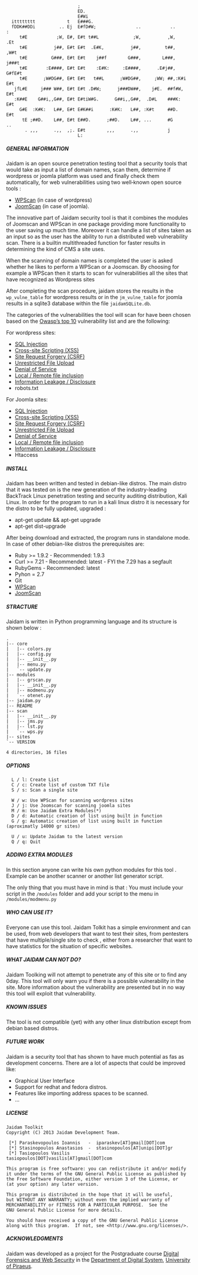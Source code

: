     
                               ;                                            
                               ED.                                          
                               E#Wi                                         
      itttttttt            t   E###G.                                       
      fDDK##DDi         .. Ej  E#fD#W;               ..           ..       :
         t#E           ;W, E#, E#t t##L             ;W,          ,W,     .Et
         t#E          j##, E#t E#t  .E#K,          j##,         t##,    ,W#t
         t#E         G###, E#t E#t    j##f        G###,        L###,   j###t
         t#E       :E####, E#t E#t    :E#K:     :E####,      .E#j##,  G#fE#t
         t#E      ;W#DG##, E#t E#t   t##L      ;W#DG##,     ;WW; ##,:K#i E#t
       jfL#E     j### W##, E#t E#t .D#W;      j###DW##,    j#E.  ##f#W,  E#t
       :K##E    G##i,,G##, E#t E#tiW#G.      G##i,,G##,  .D#L    ###K:   E#t
         G#E  :K#K:   L##, E#t E#K##i      :K#K:   L##, :K#t     ##D.    E#t
          tE ;##D.    L##, E#t E##D.      ;##D.    L##, ...      #G      .. 
           . ,,,      .,,  ,;. E#t        ,,,      .,,           j          
                               L:                          

##### GENERAL INFORMATION

Jaidam is an open source penetration testing tool that a security tools that would take as input a list of domain names, scan them, determine if wordpress or joomla platform was used and finally check them automatically, for web vulnerabilities using two well‐known open source tools : 

- [WPScan](http://wpscan.org) (in case of wordpress) 
- [JoomScan](http://sourceforge.net/projects/joomscan/) (in case of  joomla). 

The innovative part of Jaidam security tool is that it combines the modules of Joomscan and WPScan in one package providing more functionality to the user saving up much time. Moreover it can handle a list of sites taken as an input so as the user has the ability to run a distributed web vulnerability scan. There  is  a  builtin multithreaded function  for faster results in determining the kind of  CMS  a site  uses. 

When the scanning of domain names is completed the user is asked whether he likes to perform a WPScan or a Joomscan. By choosing for example a WPScan then it starts to scan  for  vulnerabilities  all  the  sites  that  have  recognized  as  Wordpress  sites

After completing the scan procedure, jaidam stores the results in the `wp_vulne_table`  for wordpress results or  in  the  `jm_vulne_table`  for  joomla  results  in a sqlite3 database within the file `jaidamSQLite.db`.

The  categories  of  the  vulnerabilities  the  tool  will  scan  for  have  been  chosen  based  on  the [Owasp’s top 10](https://www.owasp.org/index.php/Category:OWASP_Top_Ten_Project) vulnerability list and are the following: 

For wordpress sites: 
- [SQL Injection](https://www.owasp.org/index.php/SQL_Injection)
- [Cross-site Scripting (XSS)](https://www.owasp.org/index.php/Cross-site_scripting)
- [Site Request Forgery (CSRF)](https://www.owasp.org/index.php/Cross-Site_Request_Forgery_%28CSRF%29)
- [Unrestricted File Upload](https://www.owasp.org/index.php/Unrestricted_File_Upload)
- [Denial of Service](https://www.owasp.org/index.php/Denial_of_Service)
- [Local / Remote file inclusion](https://en.wikipedia.org/wiki/File_inclusion_vulnerability)
- [Information Leakage / Disclosure](https://www.owasp.org/index.php/Information_Leakage)
- robots.txt 

For Joomla sites:
- [SQL Injection](https://www.owasp.org/index.php/SQL_Injection)
- [Cross-site Scripting (XSS)](https://www.owasp.org/index.php/Cross-site_scripting)
- [Site Request Forgery (CSRF)](https://www.owasp.org/index.php/Cross-Site_Request_Forgery_%28CSRF%29)
- [Unrestricted File Upload](https://www.owasp.org/index.php/Unrestricted_File_Upload)
- [Denial of Service](https://www.owasp.org/index.php/Denial_of_Service)
- [Local / Remote file inclusion](https://en.wikipedia.org/wiki/File_inclusion_vulnerability)
- [Information Leakage / Disclosure](https://www.owasp.org/index.php/Information_Leakage)
- Htaccess


##### INSTALL
Jaidam has been written and tested in debian-like distros. The main distro that it was tested on is the new generation of the industry-leading BackTrack Linux penetration testing and security auditing distribution, Kali Linux. 
In order for the program to run in a kali linux distro it is necessary for the distro to be fully updated, upgraded :
    
- apt-get update && apt-get upgrade
- apt-get dist-upgrade
 
After being download and extracted, the program runs in standalone mode.
In case of other debian-like distros the prerequisites are:

- Ruby >= 1.9.2 - Recommended: 1.9.3
- Curl >= 7.21  - Recommended: latest - FYI the 7.29 has a segfault
- RubyGems - Recommended: latest
- Pyhon = 2.7
- Git
- [WPScan](http://wpscan.org)
- [JoomScan](http://sourceforge.net/projects/joomscan/)


##### STRACTURE
Jaidam is written in Python programming language and its structure is shown below :

    .
    |-- core
    |   |-- colors.py
    |   |-- config.py
    |   |-- __init__.py
    |   |-- menu.py
    |   `-- update.py
    |-- modules
    |   |-- grscan.py
    |   |-- __init__.py
    |   |-- modmenu.py
    |   `-- otenet.py
    |-- jaidam.py
    |-- README
    |-- scan
    |   |-- __init__.py
    |   |-- jms.py
    |   |-- lst.py
    |   `-- wps.py
    |-- sites
    `-- VERSION
    
    4 directories, 16 files
    
##### OPTIONS
      L / l: Create List
      C / c: Create list of custom TXT file
      S / s: Scan a single site
    
      W / w: Use WPScan for scanning wordpress sites
      J / j: Use Joomscan for scanning joomla sites
      M / m: Use Jaidam Extra Modules(*)
      D / d: Automatic creation of list using built in function 
      G / g: Automatic creation of list using built in function (aproximatly 14000 gr sites)
    
      U / u: Update Jaidam to the latest version
      Q / q: Quit

##### ADDING EXTRA MODULES
In this section anyone can write his own python modules for this tool . Example can be another scanner or another list generator script. 

The only thing that you must have in mind is that : 
You must include your script in the `/modules` folder and add your script to the menu in `/modules/modmenu.py`

##### WHO CAN USE IT?
Everyone can use this tool. Jaidam Tolkit has a simple environment and can be used, from web developers that want to test their sites, from pentesters that have multiple/single site to check , either from a researcher that want to have statistics for the situation of specific websites. 


##### WHAT JAIDAM CAN NOT DO?
Jaidam Toolking will not attempt to penetrate any of this site or to find any 0day. This tool will only warn you if there is a possible vulnerability in the site. More information about the vulnerability are presented but in no way this tool will exploit that vulnerability.


##### KNOWN ISSUES
The tool is not compatible (yet) with any other linux distribution except from debian based distros.


##### FUTURE WORK
Jaidam is a security tool that has shown to have much potential as fas as development concerns. There are a lot of aspects that could be improved like:

- Graphical User Interface
- Support for redhat and fedora distros.
- Features like importing address spaces to be scanned.
- ...


##### LICENSE
    Jaidam Toolkit
    Copyright (C) 2013 Jaidam Development Team.
    
     [*] Paraskevopoulos Ioannis   -  iparaskev[AT]gmail[DOT]com
     [*] Stasinopoulos Anastasios  -  stasinopoulos[AT]unipi[DOT]gr
     [*] Tasiopoulos Vasilis       -  tasiopoulos[DOT]vasilis[AT]gmail[DOT]com
    
    This program is free software: you can redistribute it and/or modify
    it under the terms of the GNU General Public License as published by
    the Free Software Foundation, either version 3 of the License, or
    (at your option) any later version.
    
    This program is distributed in the hope that it will be useful,
    but WITHOUT ANY WARRANTY; without even the implied warranty of
    MERCHANTABILITY or FITNESS FOR A PARTICULAR PURPOSE.  See the
    GNU General Public License for more details.
    
    You should have received a copy of the GNU General Public License
    along with this program.  If not, see <http://www.gnu.org/licenses/>.


##### ACKNOWLEDGMENTS
Jaidam was developed as a project for the Postgraduate course [Digital Forensics and Web Security](http://temsec.ds.unipi.gr/en/digital-forensics-and-web-security/)
in the [Department of Digital System](http://www.ds.unipi.gr/), [University of Piraeus](http://www.unipi.gr/unipi/en/).
